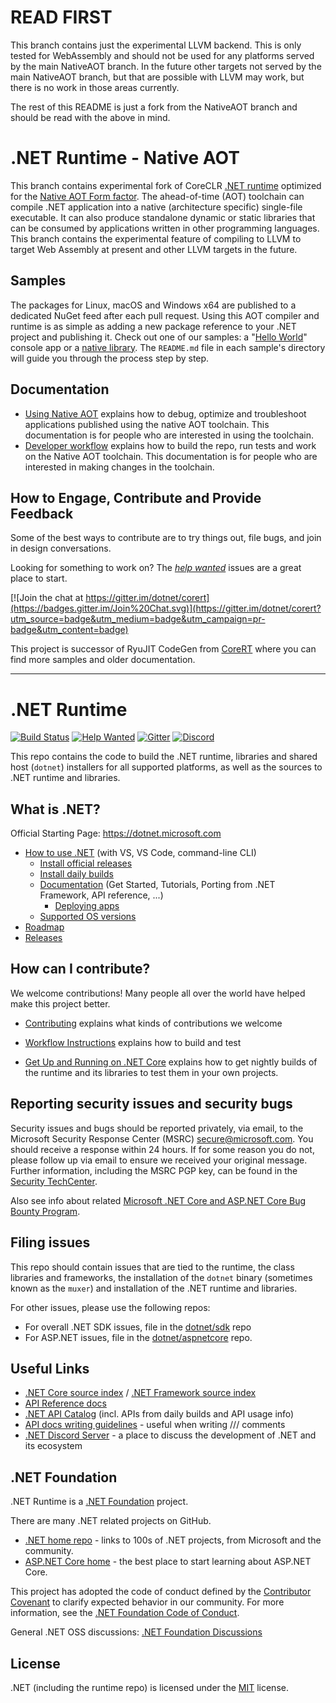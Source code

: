# READ FIRST

This branch contains just the experimental LLVM backend.  This is only tested for WebAssembly and should not be used for any platforms served by the main NativeAOT branch.  In the future other targets not served by the main NativeAOT branch, but that are possible with LLVM may work, but there is no work in those areas currently.

The rest of this README is just a fork from the NativeAOT branch and should be read with the above in mind.

# .NET Runtime - Native AOT

This branch contains experimental fork of CoreCLR [.NET runtime](http://github.com/dotnet/runtime) optimized for the [Native AOT Form factor](https://github.com/dotnet/designs/blob/main/accepted/2020/form-factors.md#native-aot-form-factors). The ahead-of-time (AOT) toolchain can compile .NET application into a native (architecture specific) single-file executable. It can also produce standalone dynamic or static libraries that can be consumed by applications written in other programming languages.  This branch contains the experimental feature of compiling to LLVM to target Web Assembly at present and other LLVM targets in the future.

## Samples

The packages for Linux, macOS and Windows x64 are published to a dedicated NuGet feed after each pull request. Using this AOT compiler and runtime is as simple as adding a new package reference to your .NET project and publishing it. Check out one of our samples: a "[Hello World](samples/HelloWorld)" console app or a [native library](samples/NativeLibrary). The `README.md` file in each sample's directory will guide you through the process step by step.

## Documentation

- [Using Native AOT](docs/using-nativeaot/README.md) explains how to debug, optimize and troubleshoot applications published using the native AOT toolchain. This documentation is for people who are interested in using the toolchain.
- [Developer workflow](docs/workflow/building/coreclr/nativeaot.md) explains how to build the repo, run tests and work on the Native AOT toolchain. This documentation is for people who are interested in making changes in the toolchain.

## How to Engage, Contribute and Provide Feedback
Some of the best ways to contribute are to try things out, file bugs, and join in design conversations.

Looking for something to work on? The [_help wanted_](https://github.com/dotnet/runtimelab/issues?q=is%3Aissue+is%3Aopen+label%3A%22help+wanted%22++label%3Aarea-NativeAOT+) issues are a great place to start.

[![Join the chat at https://gitter.im/dotnet/corert](https://badges.gitter.im/Join%20Chat.svg)](https://gitter.im/dotnet/corert?utm_source=badge&utm_medium=badge&utm_campaign=pr-badge&utm_content=badge)

This project is successor of RyuJIT CodeGen from [CoreRT](https://github.com/dotnet/corert) where you can find more samples and older documentation.

---

# .NET Runtime
[![Build Status](https://dnceng.visualstudio.com/public/_apis/build/status/dotnet/runtime/runtime?branchName=main)](https://dnceng.visualstudio.com/public/_build/latest?definitionId=686&branchName=main)
[![Help Wanted](https://img.shields.io/github/issues/dotnet/runtime/help%20wanted?style=flat-square&color=%232EA043&label=help%20wanted)](https://github.com/dotnet/runtime/labels/help%20wanted)
[![Gitter](https://badges.gitter.im/Join%20Chat.svg)](https://gitter.im/dotnet/runtime)
[![Discord](https://img.shields.io/discord/732297728826277939?style=flat-square&label=Discord&logo=discord&logoColor=white&color=7289DA)](https://aka.ms/dotnet-discord)

This repo contains the code to build the .NET runtime, libraries and shared host (`dotnet`) installers for
all supported platforms, as well as the sources to .NET runtime and libraries.

## What is .NET?

Official Starting Page: https://dotnet.microsoft.com

* [How to use .NET](https://docs.microsoft.com/dotnet/core/get-started) (with VS, VS Code, command-line CLI)
  * [Install official releases](https://dotnet.microsoft.com/download)
  * [Install daily builds](docs/project/dogfooding.md)
  * [Documentation](https://docs.microsoft.com/dotnet/core) (Get Started, Tutorials, Porting from .NET Framework, API reference, ...)
    * [Deploying apps](https://docs.microsoft.com/dotnet/core/deploying)
  * [Supported OS versions](https://github.com/dotnet/core/blob/main/os-lifecycle-policy.md)
* [Roadmap](https://github.com/dotnet/core/blob/main/roadmap.md)
* [Releases](https://github.com/dotnet/core/tree/main/release-notes)

## How can I contribute?

We welcome contributions! Many people all over the world have helped make this project better.

* [Contributing](CONTRIBUTING.md) explains what kinds of contributions we welcome
- [Workflow Instructions](docs/workflow/README.md) explains how to build and test
* [Get Up and Running on .NET Core](docs/project/dogfooding.md) explains how to get nightly builds of the runtime and its libraries to test them in your own projects.

## Reporting security issues and security bugs

Security issues and bugs should be reported privately, via email, to the Microsoft Security Response Center (MSRC) <secure@microsoft.com>. You should receive a response within 24 hours. If for some reason you do not, please follow up via email to ensure we received your original message. Further information, including the MSRC PGP key, can be found in the [Security TechCenter](https://www.microsoft.com/msrc/faqs-report-an-issue).

Also see info about related [Microsoft .NET Core and ASP.NET Core Bug Bounty Program](https://www.microsoft.com/msrc/bounty-dot-net-core).

## Filing issues

This repo should contain issues that are tied to the runtime, the class libraries and frameworks, the installation of the `dotnet` binary (sometimes known as the `muxer`) and installation of the .NET runtime and libraries.

For other issues, please use the following repos:

- For overall .NET SDK issues, file in the [dotnet/sdk](https://github.com/dotnet/sdk) repo
- For ASP.NET issues, file in the [dotnet/aspnetcore](https://github.com/dotnet/aspnetcore) repo.

## Useful Links

* [.NET Core source index](https://source.dot.net) / [.NET Framework source index](https://referencesource.microsoft.com)
* [API Reference docs](https://docs.microsoft.com/dotnet/api)
* [.NET API Catalog](https://apisof.net) (incl. APIs from daily builds and API usage info)
* [API docs writing guidelines](https://github.com/dotnet/dotnet-api-docs/wiki) - useful when writing /// comments
* [.NET Discord Server](https://aka.ms/dotnet-discord) - a place to discuss the development of .NET and its ecosystem

## .NET Foundation

.NET Runtime is a [.NET Foundation](https://www.dotnetfoundation.org/projects) project.

There are many .NET related projects on GitHub.

- [.NET home repo](https://github.com/Microsoft/dotnet) - links to 100s of .NET projects, from Microsoft and the community.
- [ASP.NET Core home](https://docs.microsoft.com/aspnet/core) - the best place to start learning about ASP.NET Core.

This project has adopted the code of conduct defined by the [Contributor Covenant](https://contributor-covenant.org) to clarify expected behavior in our community. For more information, see the [.NET Foundation Code of Conduct](https://www.dotnetfoundation.org/code-of-conduct).

General .NET OSS discussions: [.NET Foundation Discussions](https://github.com/dotnet-foundation/Home/discussions)

## License

.NET (including the runtime repo) is licensed under the [MIT](LICENSE.TXT) license.
